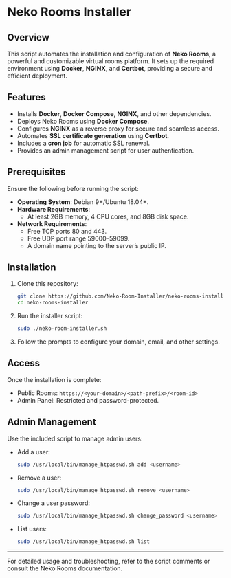 # Neko Rooms Installer

## Overview

This script automates the installation and configuration of **Neko Rooms**, a powerful and customizable virtual rooms platform. It sets up the required environment using **Docker**, **NGINX**, and **Certbot**, providing a secure and efficient deployment.

## Features

- Installs **Docker**, **Docker Compose**, **NGINX**, and other dependencies.
- Deploys Neko Rooms using **Docker Compose**.
- Configures **NGINX** as a reverse proxy for secure and seamless access.
- Automates **SSL certificate generation** using **Certbot**.
- Includes a **cron job** for automatic SSL renewal.
- Provides an admin management script for user authentication.

## Prerequisites

Ensure the following before running the script:

- **Operating System**: Debian 9+/Ubuntu 18.04+.
- **Hardware Requirements**:
  - At least 2GB memory, 4 CPU cores, and 8GB disk space.
- **Network Requirements**:
  - Free TCP ports 80 and 443.
  - Free UDP port range 59000–59099.
  - A domain name pointing to the server’s public IP.

## Installation

1. Clone this repository:
   ```bash
   git clone https://github.com/Neko-Room-Installer/neko-rooms-installer.git
   cd neko-rooms-installer
   ```

2. Run the installer script:
   ```bash
   sudo ./neko-room-installer.sh
   ```

3. Follow the prompts to configure your domain, email, and other settings.

## Access

Once the installation is complete:

- Public Rooms: `https://<your-domain>/<path-prefix>/<room-id>`
- Admin Panel: Restricted and password-protected.

## Admin Management

Use the included script to manage admin users:
- Add a user:
  ```bash
  sudo /usr/local/bin/manage_htpasswd.sh add <username>
  ```
- Remove a user:
  ```bash
  sudo /usr/local/bin/manage_htpasswd.sh remove <username>
  ```
- Change a user password:
  ```bash
  sudo /usr/local/bin/manage_htpasswd.sh change_password <username>
  ```
- List users:
  ```bash
  sudo /usr/local/bin/manage_htpasswd.sh list
  ```

---

For detailed usage and troubleshooting, refer to the script comments or consult the Neko Rooms documentation.
